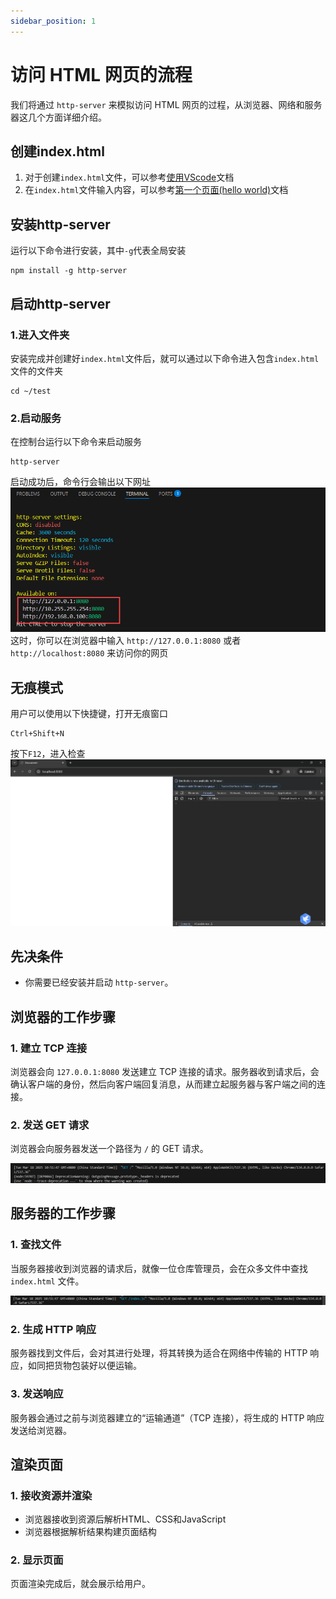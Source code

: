 ```yaml
---
sidebar_position: 1
---
```


# 访问 HTML 网页的流程

我们将通过 `http-server` 来模拟访问 HTML 网页的过程，从浏览器、网络和服务器这几个方面详细介绍。

## 创建index.html
1. 对于创建`index.html`文件，可以参考[使用VScode](https://idealjs.github.io/full-stack-tutorial/docs/web/hello_world/use_vscode)文档
2. 在`index.html`文件输入内容，可以参考[第一个页面(hello world)](https://idealjs.github.io/full-stack-tutorial/docs/web/hello_world/first_page)文档

## 安装http-server
运行以下命令进行安装，其中`-g`代表全局安装
```
npm install -g http-server
```

## 启动http-server
### 1.进入文件夹
安装完成并创建好`index.html`文件后，就可以通过以下命令进入包含`index.html`文件的文件夹
```
cd ~/test
```
### 2.启动服务
在控制台运行以下命令来启动服务
```
http-server
```
启动成功后，命令行会输出以下网址
![网址](./console.png)
这时，你可以在浏览器中输入 `http://127.0.0.1:8080` 或者`http://localhost:8080` 来访问你的网页

## 无痕模式
用户可以使用以下快捷键，打开无痕窗口
```
Ctrl+Shift+N
```
按下`F12`，进入检查
![无痕模式](./image.png)

## 先决条件
- 你需要已经安装并启动 `http-server`。

## 浏览器的工作步骤

### 1. 建立 TCP 连接
浏览器会向 `127.0.0.1:8080` 发送建立 TCP 连接的请求。服务器收到请求后，会确认客户端的身份，然后向客户端回复消息，从而建立起服务器与客户端之间的连接。

### 2. 发送 GET 请求
浏览器会向服务器发送一个路径为 `/` 的 GET 请求。

![请求路径](./get.png)

## 服务器的工作步骤

### 1. 查找文件
当服务器接收到浏览器的请求后，就像一位仓库管理员，会在众多文件中查找 `index.html` 文件。

![文件](./index.png)

### 2. 生成 HTTP 响应
服务器找到文件后，会对其进行处理，将其转换为适合在网络中传输的 HTTP 响应，如同把货物包装好以便运输。

### 3. 发送响应
服务器会通过之前与浏览器建立的“运输通道”（TCP 连接），将生成的 HTTP 响应发送给浏览器。

## 渲染页面

### 1. 接收资源并渲染
- 浏览器接收到资源后解析HTML、CSS和JavaScript
- 浏览器根据解析结果构建页面结构

### 2. 显示页面
页面渲染完成后，就会展示给用户。